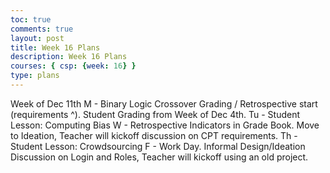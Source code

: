 ```yaml
---
toc: true
comments: true
layout: post
title: Week 16 Plans
description: Week 16 Plans
courses: { csp: {week: 16} }
type: plans
---
```


Week of Dec 11th
M - Binary Logic Crossover Grading / Retrospective start (requirements ^).  Student Grading from Week of Dec 4th.
Tu - Student Lesson: Computing Bias
W - Retrospective Indicators in Grade Book.  Move to Ideation, Teacher will kickoff discussion on CPT requirements.
Th - Student Lesson: Crowdsourcing
F - Work Day.  Informal Design/Ideation Discussion on Login and Roles, Teacher will kickoff using an old project.
